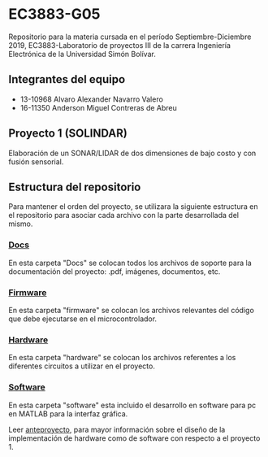 # EC3883-G05
Repositorio para la materia cursada en el período Septiembre-Diciembre 2019, EC3883-Laboratorio de proyectos III de la carrera Ingeniería Electrónica de la Universidad Simón Bolívar.

## Integrantes del equipo
* 13-10968 Alvaro Alexander Navarro Valero
* 16-11350 Anderson Miguel Contreras de Abreu

## Proyecto 1 (SOLINDAR)
Elaboración de un SONAR/LIDAR de dos dimensiones de bajo costo y con fusión sensorial.

## Estructura del repositorio
Para mantener el orden del proyecto, se utilizara la siguiente estructura en el repositorio para asociar cada archivo con la parte desarrollada del mismo.

### [Docs](https://github.com/USB-EC3883-III-2019/EC3883-G05/tree/master/docs)
En esta carpeta "Docs" se colocan todos los archivos de soporte para la documentación del proyecto: .pdf, imágenes, documentos, etc. 

### [Firmware](https://github.com/USB-EC3883-III-2019/EC3883-G05/tree/master/firmware/EC3883.G05)
En esta carpeta "firmware" se colocan los archivos relevantes del código que debe ejecutarse en el microcontrolador. 

### [Hardware](https://github.com/USB-EC3883-III-2019/EC3883-G05/tree/master/hardware)
En esta carpeta "hardware" se colocan los archivos referentes a los diferentes circuitos a utilizar en el proyecto.

### [Software](https://github.com/USB-EC3883-III-2019/EC3883-G05/tree/master/software)
En esta carpeta "software" esta incluido el desarrollo en software para pc en MATLAB para la interfaz gráfica.

Leer [anteproyecto](https://github.com/USB-EC3883-III-2019/EC3883-G05/wiki), para mayor información sobre el diseño de la implementación de hardware como de software con respecto a el proyecto 1.


